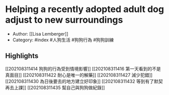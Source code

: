 # Helping a recently adopted adult dog adjust to new surroundings

- Author: [[Lisa Lemberger]]
- Category: #index #人狗生活 #狗狗行為 #狗狗訓練

## Highlights

[[202108311414 狗狗的行為受到情境影響]]
[[202108311416 第一天看到的不是真面目]]
[[202108311422 耐心是唯一的解藥]]
[[202108311427 減少犯錯]]
[[202108311430 為日後要去的地方建立好印象]]
[[202108311432 等到有了默契再去上課]]
[[202108311435 幫自己與狗狗做紀錄]]